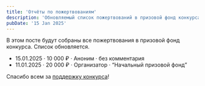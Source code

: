 ```yaml
---
title: 'Отчёты по пожертвованиям'
description: 'Обновляемый список пожертвований в призовой фонд конкурса'
pubDate: '15 Jan 2025'
---
```


В этом посте будут собраны все пожертвования в призовой фонд конкурса. Список обновляется.

- 15.01.2025 · 10 000 ₽ · Аноним · без комментария
- 11.01.2025 · 20 000 ₽ · Организатор · <q>Начальный призовой фонд</q>

Спасибо всем за [поддержку конкурса](/page/rules/#-о-призовом-фонде)!
